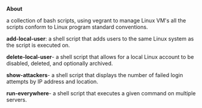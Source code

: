 **About**

a collection of bash scripts, using vegrant to manage Linux VM's
all the scripts conform to Linux program standard conventions.


**add-local-user**:
a shell script that adds users to the same Linux system as the
script is executed on.

**delete-local-user**-
a shell script that allows for a local Linux account to be
disabled, deleted, and optionally archived.

**show-attackers**-
a shell script that displays the number of failed login attempts
by IP address and location.

**run-everywhere**-
a shell script that executes a given command on multiple
servers.
